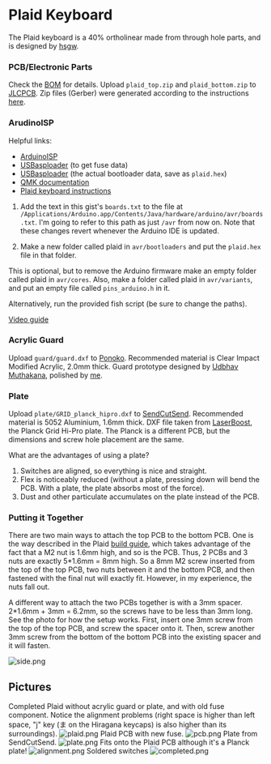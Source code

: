# Plaid Keyboard

The Plaid keyboard is a 40% ortholinear made from through hole parts, and is
designed by [hsgw](https://github.com/hsgw/plaid).

### PCB/Electronic Parts

Check the [BOM](https://github.com/stephen-huan/plaid/blob/master/plaid_bom.md)
for details.
Upload `plaid_top.zip` and `plaid_bottom.zip` to [JLCPCB](https://jlcpcb.com/).
Zip files (Gerber) were generated according to the instructions
[here](https://support.jlcpcb.com/article/44-how-to-export-kicad-pcb-to-gerber-files).

### ArudinoISP

Helpful links:
- [ArduinoISP](https://www.arduino.cc/en/tutorial/arduinoISP)
- [USBasploader](https://github.com/hsgw/USBaspLoader/blob/plaid/Makefile.inc)
(to get fuse data)
- [USBasploader](https://github.com/hsgw/USBaspLoader/commit/f7dad45af2a087508cf0997fa31f198fc984535f#diff-50b43beb78bd903d7be28c4bc2f0f4db)
(the actual bootloader data, save as `plaid.hex`)
- [QMK documentation](https://docs.qmk.fm/#/) 
- [Plaid keyboard instructions](https://github.com/hsgw/plaid/blob/master/doc/en/bootloader.md)

1. Add the text in this gist's `boards.txt` to the file at 
`/Applications/Arduino.app/Contents/Java/hardware/arduino/avr/boards.txt`.
I'm going to refer to this path as just `/avr` from now on.
Note that these changes revert whenever the Arduino IDE is updated.

2. Make a new folder called plaid in `avr/bootloaders`
and put the `plaid.hex` file in that folder.

This is optional, but to remove the Arduino firmware
make an empty folder called plaid in `avr/cores`.
Also, make a folder called plaid in `avr/variants`,
and put an empty file called `pins_arduino.h` in it.

Alternatively, run the provided fish script (be sure to change the paths).

[Video guide](https://www.youtube.com/watch?v=pyH5Hi-ujLw)

### Acrylic Guard
Upload `guard/guard.dxf` to [Ponoko](https://www.ponoko.com/).
Recommended material is Clear Impact Modified Acrylic, 2.0mm thick.
Guard prototype designed by [Udbhav Muthakana](https://github.com/udbhav1),
polished by [me](https://github.com/stephen-huan).

### Plate
Upload `plate/GRID_planck_hipro.dxf` to [SendCutSend](https://sendcutsend.com/).
Recommended material is 5052 Aluminium, 1.6mm thick.
DXF file taken from [LaserBoost](https://www.laserboost.com/plates-planck),
the Planck Grid Hi-Pro plate. The Planck is a different PCB, but the dimensions
and screw hole placement are the same.

What are the advantages of using a plate?

1. Switches are aligned, so everything is nice and straight.
2. Flex is noticeably reduced (without a plate, pressing down will bend
the PCB. With a plate, the plate absorbs most of the force).
3. Dust and other particulate accumulates on the plate instead of the PCB.

### Putting it Together

There are two main ways to attach the top PCB to the bottom PCB.
One is the way described in the Plaid
[build guide](https://github.com/hsgw/plaid/blob/master/doc/en/complete.md),
which takes advantage of the fact that a M2 nut is 1.6mm high, and so is the
PCB. Thus, 2 PCBs and 3 nuts are exactly 5*1.6mm = 8mm high.
So a 8mm M2 screw inserted from the top of the top PCB, two nuts between it and
the bottom PCB, and then fastened with the final nut will exactly fit.
However, in my experience, the nuts fall out.

A different way to attach the two PCBs together is with a 3mm spacer.
2*1.6mm + 3mm = 6.2mm, so the screws have to be less than 3mm long.
See the photo for how the setup works.
First, insert one 3mm screw from the top of the top PCB, and screw the spacer
onto it. Then, screw another 3mm screw from the bottom of the bottom PCB into
the existing spacer and it will fasten.

![side.png](https://github.com/stephen-huan/plaid/blob/master/pictures/side.png?raw=true "Side profile")

## Pictures

Completed Plaid without acrylic guard or plate, and with old fuse component.
Notice the alignment problems (right space is higher than left space,
"j" key (ま on the Hiragana keycaps) is also higher than its surroundings).
![plaid.png](https://github.com/stephen-huan/plaid/blob/master/pictures/plaid.png?raw=true "Completed Plaid")
Plaid PCB with new fuse.
![pcb.png](https://github.com/stephen-huan/plaid/blob/master/pictures/pcb.png?raw=true "PCB")
Plate from SendCutSend.
![plate.png](https://github.com/stephen-huan/plaid/blob/master/pictures/plate.png?raw=true "Plate")
Fits onto the Plaid PCB although it's a Planck plate!
![alignment.png](https://github.com/stephen-huan/plaid/blob/master/pictures/alignment.png?raw=true "Plate")
Soldered switches
![completed.png](https://github.com/stephen-huan/plaid/blob/master/pictures/completed.png?raw=true "Soldered")


